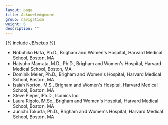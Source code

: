 ```yaml
---
layout: page
title: Acknowledgement
group: navigation
weight: 6
description: ""
---
```

{% include JB/setup %}
* Nobuhiko Hata, Ph.D., Brigham and Women's Hospital, Harvard Medical School, Boston, MA
* Hatsuho Mamata, M.D., Ph.D., Brigham and Women's Hospital, Harvard Medical School, Boston, MA
* Dominik Meier, Ph.D., Brigham and Women's Hospital, Harvard Medical School, Boston, MA
* Isaiah Norton, M.S., Brigham and Women's Hospital, Harvard Medical School, Boston, MA
* Steve Pieper, Ph.D., Isomics Inc.
* Laura Rigolo, M.Sc., Brigham and Women's Hospital, Harvard Medical School, Boston, MA
* Junichi Tokuda, Ph.D., Brigham and Women's Hospital,  Harvard Medical School, Boston, MA
